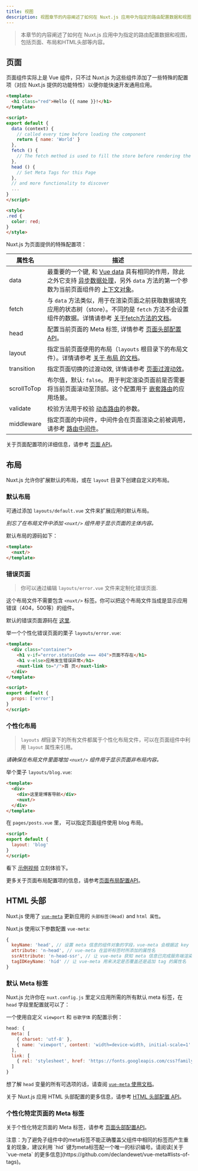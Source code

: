 ```yaml
---
title: 视图
description: 视图章节的内容阐述了如何在 Nuxt.js 应用中为指定的路由配置数据和视图，包括页面、布局和HTML头部等内容。
---
```


> 本章节的内容阐述了如何在 Nuxt.js 应用中为指定的路由配置数据和视图，包括页面、布局和HTML头部等内容。

## 页面

页面组件实际上是 Vue 组件，只不过 Nuxt.js 为这些组件添加了一些特殊的配置项（对应 Nuxt.js 提供的功能特性）以便你能快速开发通用应用。

```html
<template>
  <h1 class="red">Hello {{ name }}!</h1>
</template>

<script>
export default {
  data (context) {
    // called every time before loading the component
    return { name: 'World' }
  },
  fetch () {
    // The fetch method is used to fill the store before rendering the page
  },
  head () {
    // Set Meta Tags for this Page
  },
  // and more functionality to discover
  ...
}
</script>

<style>
.red {
  color: red;
}
</style>
```

Nuxt.js 为页面提供的特殊配置项：

| 属性名 | 描述 |
|-----------|-------------|
| data | 最重要的一个键, 和 [Vue data](https://vuejs.org/v2/api/#Options-Data) 具有相同的作用，除此之外它支持 [异步数据处理](/guide/async-data)，另外 `data` 方法的第一个参数为当前页面组件的 [上下文对象](/api#上下文对象)。|
| fetch | 与 `data` 方法类似，用于在渲染页面之前获取数据填充应用的状态树（store）。不同的是 `fetch` 方法不会设置组件的数据。详情请参考 [关于fetch方法的文档](/api/pages-fetch)。 |
| head | 配置当前页面的 Meta 标签, 详情参考 [页面头部配置API](/api/pages-head)。 |
| layout | 指定当前页面使用的布局（`layouts` 根目录下的布局文件）。详情请参考 [关于 布局 的文档](/api/pages-layout)。 |
| transition | 指定页面切换的过渡动效, 详情请参考 [页面过渡动效](/api/pages-transition)。 |
| scrollToTop | 布尔值，默认: `false`。 用于判定渲染页面前是否需要将当前页面滚动至顶部。这个配置用于 [嵌套路由](/guide/routing#嵌套路由)的应用场景。 |
| validate | 校验方法用于校验 [动态路由](/guide/routing#动态路由)的参数。 |
| middleware | 指定页面的中间件，中间件会在页面渲染之前被调用， 请参考 [路由中间件](/guide/routing#中间件)。|

关于页面配置项的详细信息，请参考 [页面 API](/api)。

## 布局

Nuxt.js 允许你扩展默认的布局，或在 `layout` 目录下创建自定义的布局。

### 默认布局

可通过添加 `layouts/default.vue` 文件来扩展应用的默认布局。

*别忘了在布局文件中添加 `<nuxt/>` 组件用于显示页面的主体内容。*

默认布局的源码如下：
```html
<template>
  <nuxt/>
</template>
```

### 错误页面

> 你可以通过编辑 `layouts/error.vue` 文件来定制化错误页面.

这个布局文件不需要包含 `<nuxt/>` 标签。你可以把这个布局文件当成是显示应用错误（404，500等）的组件。

默认的错误页面源码在 [这里](https://github.com/nuxt/nuxt.js/blob/master/lib/app/components/nuxt-error.vue).

举一个个性化错误页面的栗子 `layouts/error.vue`:
```html
<template>
  <div class="container">
    <h1 v-if="error.statusCode === 404">页面不存在</h1>
    <h1 v-else>应用发生错误异常</h1>
    <nuxt-link to="/">首 页</nuxt-link>
  </div>
</template>

<script>
export default {
  props: ['error']
}
</script>
```

### 个性化布局

> `layouts` *根*目录下的所有文件都属于个性化布局文件，可以在页面组件中利用 `layout` 属性来引用。

*请确保在布局文件里面增加 `<nuxt/>` 组件用于显示页面非布局内容。*

举个栗子 `layouts/blog.vue`:
```html
<template>
  <div>
    <div>这里是博客导航</div>
    <nuxt/>
  </div>
</template>
```

在 `pages/posts.vue` 里， 可以指定页面组件使用 blog 布局。
```html
<script>
export default {
  layout: 'blog'
}
</script>
```

看下 [示例视频](https://www.youtube.com/watch?v=YOKnSTp7d38) 立刻体验下。

更多关于页面布局配置项的信息，请参考[页面布局配置API](/api/pages-layout)。

## HTML 头部

Nuxt.js 使用了 [`vue-meta`](https://github.com/declandewet/vue-meta) 更新应用的 `头部标签(Head)` and `html 属性`。

Nuxt.js 使用以下参数配置 `vue-meta`:
```js
{
  keyName: 'head', // 设置 meta 信息的组件对象的字段，vue-meta 会根据这 key 值获取 meta 信息
  attribute: 'n-head', // vue-meta 在监听标签时所添加的属性名
  ssrAttribute: 'n-head-ssr', // 让 vue-meta 获知 meta 信息已完成服务端渲染的属性名
  tagIDKeyName: 'hid' // 让 vue-meta 用来决定是否覆盖还是追加 tag 的属性名
}
```

### 默认 Meta 标签

Nuxt.js 允许你在 `nuxt.config.js` 里定义应用所需的所有默认 meta 标签，在 `head` 字段里配置就可以了：

一个使用自定义 `viewport` 和 `谷歌字体` 的配置示例：
```js
head: {
  meta: [
    { charset: 'utf-8' },
    { name: 'viewport', content: 'width=device-width, initial-scale=1' }
  ],
  link: [
    { rel: 'stylesheet', href: 'https://fonts.googleapis.com/css?family=Roboto' }
  ]
}
```

想了解 `head` 变量的所有可选项的话，请查阅 [`vue-meta` 使用文档](https://github.com/declandewet/vue-meta#recognized-metainfo-properties)。

关于 Nuxt.js 应用 HTML 头部配置的更多信息，请参考 [HTML 头部配置 API](/api/configuration-head)。

### 个性化特定页面的 Meta 标签

关于个性化特定页面的 Meta 标签，请参考 [页面头部配置API](/api/pages-head)。

<p class="Alert">注意：为了避免子组件中的meta标签不能正确覆盖父组件中相同的标签而产生重复的现象，建议利用 `hid` 键为meta标签配一个唯一的标识编号。请阅读[关于 `vue-meta` 的更多信息](https://github.com/declandewet/vue-meta#lists-of-tags)。</p>
